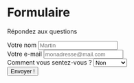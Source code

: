 # Formulaire
  
<div class="formulaireAlex">
<p>Répondez aux questions</p>

  <form>
    
<div>
<label for="nom">Votre nom</label>
<input type="text" id="nom" name="nom" placeholder="Martin" required>
</div>

<div>
<label for="email">Votre e-mail</label>
<input type="email" id="email" name="email" placeholder="monadresse@mail.com" required>
</div>

<div>
  <label for="bienetre">Comment vous sentez-vous ?</label>
  <select name="bienetre" id="bienetre" required>
    <option value="low">Non</option>
    <option value="medium">bof</option>
    <option value="high">Tres bien</option>
  </select>
</div>

<div>

<input type="submit" value="Envoyer !">
  
 </div>

</form>

</div>


<script>
window.addEventListener("load", function () {
  function sendData() {
    var XHR = new XMLHttpRequest();

    // Liez l'objet FormData et l'élément form
    var FD = new FormData(form);

    // Définissez ce qui se passe si la soumission s'est opérée avec succès
    XHR.addEventListener("load", function(event) {
      alert(event.target.responseText);
    });

    // Definissez ce qui se passe en cas d'erreur
    XHR.addEventListener("error", function(event) {
      alert('Oups! Quelque chose s\'est mal passé.');
    });

    // Configurez la requête
    XHR.open("POST", "https://example.com/cors.php");

    // Les données envoyées sont ce que l'utilisateur a mis dans le formulaire
    XHR.send(FD);
  }

  // Accédez à l'élément form …
  var form = document.getElementById("myForm");

  // … et prenez en charge l'événement submit.
  form.addEventListener("submit", function (event) {
    event.preventDefault();

    sendData();
  });
});
</script>
